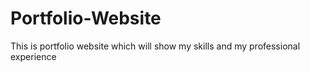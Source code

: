 # Portfolio-Website
This is portfolio website which will show my skills and my professional experience
